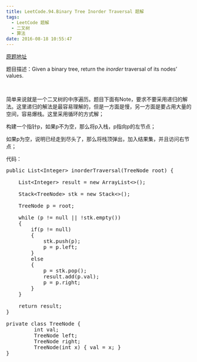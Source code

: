```yaml
---
title: LeetCode.94.Binary Tree Inorder Traversal 题解
tags:
  - LeetCode 题解
  - 二叉树
  - 算法
date: 2016-08-18 10:55:47
---
```


[原题地址](https://leetcode.com/problems/binary-tree-inorder-traversal/)

题目描述：Given a binary tree, return the _inorder_ traversal of its nodes&#8217; values.

&nbsp;

简单来说就是一个二叉树的中序遍历。题目下面有Note，要求不要采用递归的解法。这里递归的解法是最容易理解的，但是一方面是慢，另一方面是要占用大量的空间，容易爆栈。这里采用循环的方式解；

构建一个指针p，如果p不为空，那么将p入栈，p指向p的左节点；

如果p为空，说明已经走到尽头了，那么将栈顶弹出，加入结果集，并且访问右节点；

代码：

<pre>public List&lt;Integer&gt; inorderTraversal(TreeNode root) {

    List&lt;Integer&gt; result = new ArrayList&lt;&gt;();

    Stack&lt;TreeNode&gt; stk = new Stack&lt;&gt;();

    TreeNode p = root;

    while (p != null || !stk.empty())
    {
        if(p != null)
        {
            stk.push(p);
            p = p.left;
        }
        else
        {
            p = stk.pop();
            result.add(p.val);
            p = p.right;
        }
    }

    return result;
}

private class TreeNode {
         int val;
         TreeNode left;
         TreeNode right;
         TreeNode(int x) { val = x; }
}</pre>